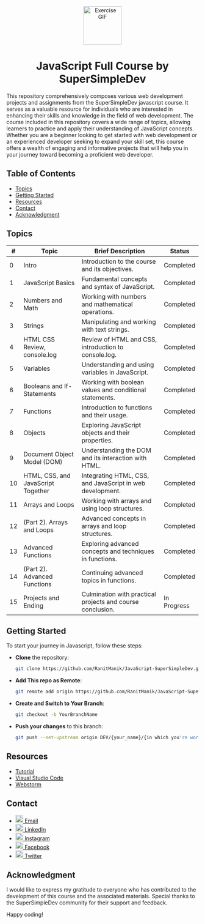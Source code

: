 <div align="center">
  <img src="https://cdn.hashnode.com/res/hashnode/image/upload/v1622432919395/OStnZ-nKh.gif" alt="Exercise GIF" style="height: 100px;">
  <h1>JavaScript Full Course by SuperSimpleDev</h1>
</div>

This repository comprehensively composes various web development projects and assignments from the SuperSimpleDev javascript course. It serves as a valuable resource for individuals who are interested in enhancing their skills and knowledge in the field of web development. The course included in this repository covers a wide range of topics, allowing learners to practice and apply their understanding of JavaScript concepts. Whether you are a beginner looking to get started with web development or an experienced developer seeking to expand your skill set, this course offers a wealth of engaging and informative projects that will help you in your journey toward becoming a proficient web developer.

## Table of Contents

- [Topics](#topics)
- [Getting Started](#getting-started)
- [Resources](#resources)
- [Contact](#contact)
- [Acknowledgment](#acknowledgment)

## Topics

| #   | Topic                              | Brief Description                                          | Status      |
| --- | ---------------------------------- | ---------------------------------------------------------- | ----------- |
| 0   | Intro                              | Introduction to the course and its objectives.             | Completed   |
| 1   | JavaScript Basics                  | Fundamental concepts and syntax of JavaScript.             | Completed   |
| 2   | Numbers and Math                   | Working with numbers and mathematical operations.          | Completed   |
| 3   | Strings                            | Manipulating and working with text strings.                | Completed   |
| 4   | HTML CSS Review, console.log       | Review of HTML and CSS, introduction to console.log.       | Completed   |
| 5   | Variables                          | Understanding and using variables in JavaScript.           | Completed   |
| 6   | Booleans and If-Statements         | Working with boolean values and conditional statements.    | Completed   |
| 7   | Functions                          | Introduction to functions and their usage.                 | Completed   |
| 8   | Objects                            | Exploring JavaScript objects and their properties.         | Completed   |
| 9   | Document Object Model (DOM)        | Understanding the DOM and its interaction with HTML.       | Completed   |
| 10  | HTML, CSS, and JavaScript Together | Integrating HTML, CSS, and JavaScript in web development.  | Completed   |
| 11  | Arrays and Loops                   | Working with arrays and using loop structures.             | Completed   |
| 12  | (Part 2). Arrays and Loops         | Advanced concepts in arrays and loop structures.           | Completed   |
| 13  | Advanced Functions                 | Exploring advanced concepts and techniques in functions.   | Completed   |
| 14  | (Part 2). Advanced Functions       | Continuing advanced topics in functions.                   | Completed   |
| 15  | Projects and Ending                | Culmination with practical projects and course conclusion. | In Progress |




## Getting Started

To start your journey in Javascript, follow these steps:

- **Clone** the repository:

  ```bash
  git clone https://github.com/RanitManik/JavaScript-SuperSimpleDev.git
  ```

- **Add This repo as Remote**:

   ```bash
   git remote add origin https://github.com/RanitManik/JavaScript-SuperSimpleDev.git
   ```

- **Create and Switch to Your Branch**:

   ```bash
   git checkout -b YourBranchName
   ```

- **Push your changes** to this branch:

   ```bash
   git push --set-upstream origin DEV/{your_name}/{in which you're working on}
   ```

## Resources

* [Tutorial](https://youtu.be/SBmSRK3feww?si=7vk9h56i_-Yn9AWQ)
* [Visual Studio Code](https://code.visualstudio.com/download)
* [Webstorm](https://www.jetbrains.com/webstorm/)

## Contact

- [<img src="https://cdn4.iconfinder.com/data/icons/social-media-logos-6/512/112-gmail_email_mail-512.png" height="20" /> Email](mailto:ranitmanik.dev@gmail.com)
- [<img src="https://upload.wikimedia.org/wikipedia/commons/thumb/c/ca/LinkedIn_logo_initials.png/480px-LinkedIn_logo_initials.png" height="20" /> LinkedIn](https://www.linkedin.com/in/ranit-manik/)
- [<img src="https://upload.wikimedia.org/wikipedia/commons/thumb/a/a5/Instagram_icon.png/600px-Instagram_icon.png" height="20" /> Instagram](https://www.instagram.com/ranit_manik_/)
- [<img src="https://upload.wikimedia.org/wikipedia/commons/6/6c/Facebook_Logo_2023.png" height="20" /> Facebook](https://www.facebook.com/RanitKumarManik/)
- [<img src="https://upload.wikimedia.org/wikipedia/commons/thumb/6/6f/Logo_of_Twitter.svg/512px-Logo_of_Twitter.svg.png" height="20" /> Twitter](https://twitter.com/RANIT_MANIK)

## Acknowledgment

I would like to express my gratitude to everyone who has contributed to the development of this course and the
associated materials. Special thanks to the SuperSimpleDev community for their support and feedback.

Happy coding!
